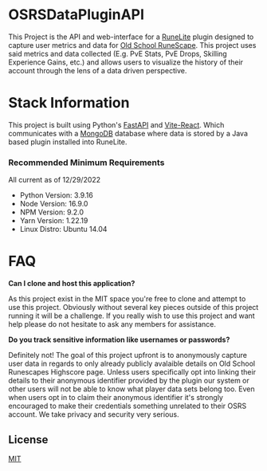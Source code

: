 
# OSRSDataPluginAPI

This Project is the API and web-interface for a [RuneLite](https://runelite.net/) plugin designed to capture user metrics and data for [Old School RuneScape](https://oldschool.runescape.com/). This project uses said metrics and data collected (E.g. PvE Stats, PvE Drops, Skilling Experience Gains, etc.) and allows users to visualize the history of their account through the lens of a data driven perspective.

# Stack Information

This project is built using Python's [FastAPI](https://fastapi.tiangolo.com/) and [Vite-React](https://vitejs.dev/). Which communicates with a [MongoDB](https://www.mongodb.com/home) database where data is stored by a Java based plugin installed into RuneLite.

### Recommended Minimum Requirements
All current as of 12/29/2022

* Python Version: 3.9.16
* Node Version: 16.9.0
* NPM Version: 9.2.0
* Yarn Version: 1.22.19
* Linux Distro: Ubuntu 14.04

# FAQ

**Can I clone and host this application?**

As this project exist in the MIT space you're free to clone and attempt to use this project. Obviously without several key pieces outside of this project running it will be a challenge. If you really wish to use this project and want help please do not hesitate to ask any members for assistance.

**Do you track sensitive information like usernames or passwords?**

Definitely not! The goal of this project upfront is to anonymously capture user data in regards to only already publicly avalaible details on Old School Runescapes Highscore page. Unless users specifically opt into linking their details to their anonymous identifier provided by the plugin our system or other users will not be able to know what player data sets belong too. Even when users opt in to claim their anonymous identifier it's strongly encouraged to make their credentials something unrelated to their OSRS account. We take privacy and security very serious.

## License

[MIT](https://choosealicense.com/licenses/mit/)

